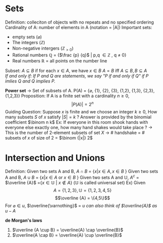 # Sets
Definition: colleciton of objects with no repeats and no specified ordering
Cardinality of A: number of elements in A (notation = |A|)
Important sets: 
- empty sets ($\varnothing$)
- The integers ($\mathbb Z$)
- Non-negative intergers ($\mathbb Z_{>0}$)
- Rational numbers $\mathbb Q$ = {$\frac {p} {q}$ | p,q $\in \mathbb Z$ , q $\neq$ 0}
- Real numbers $\mathbb R$ = all points on the number line 

Subset: $A \subseteq B$ if for each $x\in A$, we have $x \in B$ 
$A=B$ iff $A\subseteq B, B\subseteq A$   
*If and only if: If P and Q are statements, we say "P if and only if Q" if P imlies Q and Q implies P.*

**Power set**
$\rightarrow$ Set of subsets of A.
P(A) = {$\varnothing$, {1}, {2}, {3}, {1,2}, {1,3}, {2,3}, {1,2,3}}
Proposition: If A is a finite set with a cardinality $n \geq 0$,
$$ |P(A)| = 2^n $$
Guiding Question:
Suppose $x$ is finite and we choose an integer $k\geq 0$,
How many subsets $S$ of $x$ satisfy $|S|=k$ ?
Answer is provided by the binomial coefficient $\binom n k$ 
Ex:
If everyone in this room shook hands with everyone else exactly one, how many hand shakes would take place ?
$\rightarrow$ This is the number of 2-element subsets of set $X$ 
$\rightarrow$ $\#$ handshake = $\#$ subsets of $x$ of size of 2 
			   = $\binom {|x|} 2$ 
# Intersection and Unions 
Definition: 
Given two sets A and B, $A \cap B$ = {$x|x\in A, x\in B$ } 
Given two sets A and B, $A \cup B$ = {$x | x \in A$ or $x \in B$ }
Given two sets A and $\mathbb U$, $A^c$ = $\overline {A}$ ={$x \in \mathbb U$ | $x \notin A$} ($\mathbb U$ is called universal set)
Ex) Given $$A = \{1,2,3\}, \mathbb U = \{1,2,3,4,5\}$$
$$\overline {A} = \{4,5\}$$
For $\varnothing \in u$, $\overline{\varnothing}$ = $u$ 
*can also think of $\overline{A}$ as $u-A$*

**de Morgan's laws**
1. $\overline {A \cup B} = \overline{A} \cap \overline{B}$ 
2. $\overline{A \cap B} = \overline{A} \cup \overline{B}$
